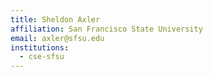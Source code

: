 ```yaml
---
title: Sheldon Axler
affiliation: San Francisco State University
email: axler@sfsu.edu
institutions:
  - cse-sfsu
---
```


